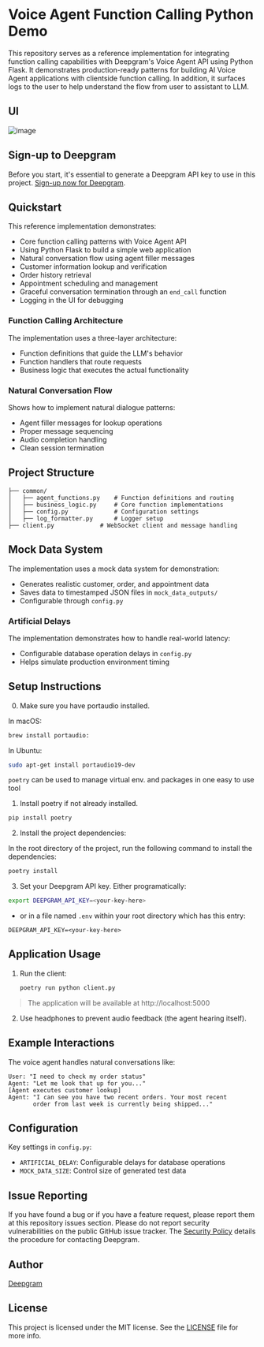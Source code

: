 # Voice Agent Function Calling Python Demo

This repository serves as a reference implementation for integrating function calling capabilities with Deepgram's Voice Agent API using Python Flask. It demonstrates production-ready patterns for building AI Voice Agent applications with clientside function calling. In addition, it surfaces logs to the user to help understand the flow from user to assistant to LLM.

## UI
![image](https://github.com/user-attachments/assets/6e6ea272-a62d-44e1-b94b-464e99a69545)



## Sign-up to Deepgram

Before you start, it's essential to generate a Deepgram API key to use in this project. [Sign-up now for Deepgram](https://console.deepgram.com/signup).

## Quickstart

This reference implementation demonstrates:

- Core function calling patterns with Voice Agent API
- Using Python Flask to build a simple web application
- Natural conversation flow using agent filler messages
- Customer information lookup and verification
- Order history retrieval
- Appointment scheduling and management
- Graceful conversation termination through an `end_call` function
- Logging in the UI for debugging

### Function Calling Architecture
The implementation uses a three-layer architecture:
- Function definitions that guide the LLM's behavior
- Function handlers that route requests
- Business logic that executes the actual functionality

### Natural Conversation Flow
Shows how to implement natural dialogue patterns:
- Agent filler messages for lookup operations
- Proper message sequencing
- Audio completion handling
- Clean session termination

## Project Structure

```
├── common/
│   ├── agent_functions.py    # Function definitions and routing
│   ├── business_logic.py     # Core function implementations
│   ├── config.py             # Configuration settings
│   ├── log_formatter.py      # Logger setup
├── client.py             # WebSocket client and message handling
```

## Mock Data System

The implementation uses a mock data system for demonstration:
- Generates realistic customer, order, and appointment data
- Saves data to timestamped JSON files in `mock_data_outputs/`
- Configurable through `config.py`

### Artificial Delays
The implementation demonstrates how to handle real-world latency:
- Configurable database operation delays in `config.py`
- Helps simulate production environment timing

## Setup Instructions

0. Make sure you have portaudio installed.

In macOS:
```bash
brew install portaudio:
```

In Ubuntu:
```bash
sudo apt-get install portaudio19-dev
```

`poetry`  can be used to manage virtual env. and packages in one easy to use tool

1. Install poetry if not already installed.

```bash
pip install poetry
```

2. Install the project dependencies:

In the root directory of the project, run the following command to install the dependencies:

```bash
poetry install
```

3. Set your Deepgram API key. Either programatically:
```bash
export DEEPGRAM_API_KEY=<your-key-here>
```
   - or in a file named `.env` within your root directory which has this entry:
```
DEEPGRAM_API_KEY=<your-key-here>
```

## Application Usage

1. Run the client:
   ```bash
   poetry run python client.py
   ```

> The application will be available at http://localhost:5000

2. Use headphones to prevent audio feedback (the agent hearing itself).

## Example Interactions

The voice agent handles natural conversations like:

```
User: "I need to check my order status"
Agent: "Let me look that up for you..."
[Agent executes customer lookup]
Agent: "I can see you have two recent orders. Your most recent
       order from last week is currently being shipped..."
```

## Configuration

Key settings in `config.py`:
- `ARTIFICIAL_DELAY`: Configurable delays for database operations
- `MOCK_DATA_SIZE`: Control size of generated test data


## Issue Reporting

If you have found a bug or if you have a feature request, please report them at this repository issues section. Please do not report security vulnerabilities on the public GitHub issue tracker. The [Security Policy](./SECURITY.md) details the procedure for contacting Deepgram.

## Author

[Deepgram](https://deepgram.com)

## License

This project is licensed under the MIT license. See the [LICENSE](./LICENSE) file for more info.
